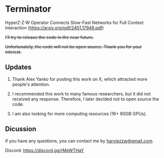 # Terminator
 
HyperZ⋅Z⋅W Operator Connects Slow-Fast Networks for Full Context Interaction (https://arxiv.org/pdf/2401.17948.pdf)

~~I'll try to release the code in the near future.~~

~~Unfortunately, the code will not be open source. Thank you for your interest.~~

## Updates

1. Thank Alex Yanko for posting this work on X, which attracted more people's attention.

2. I recommended this work to many famous researchers, but it did not received any response. Therefore, I later decided not to open source the code.

3. I am also looking for more computing resources (16+ 80GB GPUs).

## Dicussion

If you have any questions, you can contact me by harviezzw@gmail.com.

Discord: https://discord.gg/rMeWTHaY

